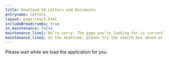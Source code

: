 ```yaml
---
title: Download VA Letters and Documents
entryname: letters
layout: page-react.html
includeBreadcrumbs: true
in_maintenance: false
maintenance_line1: We’re sorry. The page you’re looking for is currently down while we fix a few things. We’ll get it back online as soon as we can.
maintenance_line2: In the meantime, please try the search box above or one of the options listed below to find more information.
---
```

<div id="main">
  <!-- VA Letters Application Begin -->
  <div class="section">
    <div id="react-root">
      <div class="loading-message">
        <div class="loading-indicator-container">
          <div class="loading-indicator" role="progressbar" aria-valuetext="Please wait while we load the application for you." tabIndex="0"></div> Please wait while we load the application for you.
        </div>
      </div>
    </div>
  </div>
  <!-- VA Letters Application End -->
</div>

